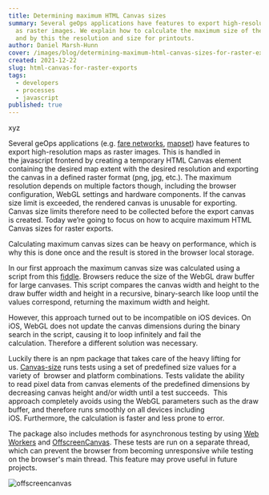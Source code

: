 ```yaml
---
title: Determining maximum HTML Canvas sizes
summary: Several geOps applications have features to export high-resolution maps
  as raster images. We explain how to calculate the maximum size of the Canvas
  and by this the resolution and size for printouts.
author: Daniel Marsh-Hunn
cover: /images/blog/determining-maximum-html-canvas-sizes-for-raster-exports/offscreencanvas_item.png
created: 2021-12-22
slug: html-canvas-for-raster-exports
tags:
  - developers
  - processes
  - javascript
published: true
---
```

xyz

Several geOps applications (e.g. [fare networks](https://maps.trafimage.ch/ch.sbb.tarifverbundkarte.public), [mapset](https://editor.mapset.io/)) have features to export high-resolution maps as raster images. This is handled in the javascript frontend by creating a temporary HTML Canvas element containing the desired map extent with the desired resolution and exporting the canvas in a defined raster format (png, jpg, etc.). The maximum resolution depends on multiple factors though, including the browser configuration, WebGL settings and hardware components. If the canvas size limit is exceeded, the rendered canvas is unusable for exporting. Canvas size limits therefore need to be collected before the export canvas is created. Today we’re going to focus on how to acquire maximum HTML Canvas sizes for raster exports. 

Calculating maximum canvas sizes can be heavy on performance, which is why this is done once and the result is stored in the browser local storage. 

In our first approach the maximum canvas size was calculated using a script from this [fiddle](https://jsfiddle.net/1sh47wfk/1/). Browsers reduce the size of the WebGL draw buffer for large canvases. This script compares the canvas width and height to the draw buffer width and height in a recursive, binary-search like loop until the values correspond, returning the maximum width and height. 

However, this approach turned out to be incompatible on iOS devices. On iOS, WebGL does not update the canvas dimensions during the binary search in the script, causing it to loop infinitely and fail the calculation. Therefore a different solution was necessary. 

Luckily there is an npm package that takes care of the heavy lifting for us. [Canvas-size](https://www.npmjs.com/package/canvas-size) runs tests using a set of predefined size values for a variety of  browser and platform combinations. Tests validate the ability to read pixel data from canvas elements of the predefined dimensions by decreasing canvas height and/or width until a test succeeds.  This approach completely avoids using the WebGL parameters such as the draw buffer, and therefore runs smoothly on all devices including iOS. Furthermore, the calculation is faster and less prone to error. 

The package also includes methods for asynchronous testing by using [Web Workers](https://developer.mozilla.org/en-US/docs/Web/API/Web_Workers_API) and [OffscreenCanvas](https://developer.mozilla.org/en-US/docs/Web/API/OffscreenCanvas). These tests are run on a separate thread, which can prevent the browser from becoming unresponsive while testing on the browser's main thread. This feature may prove useful in future projects.

![offscreencanvas](/images/blog/determining-maximum-html-canvas-sizes-for-raster-exports/offscreencanvas.png)